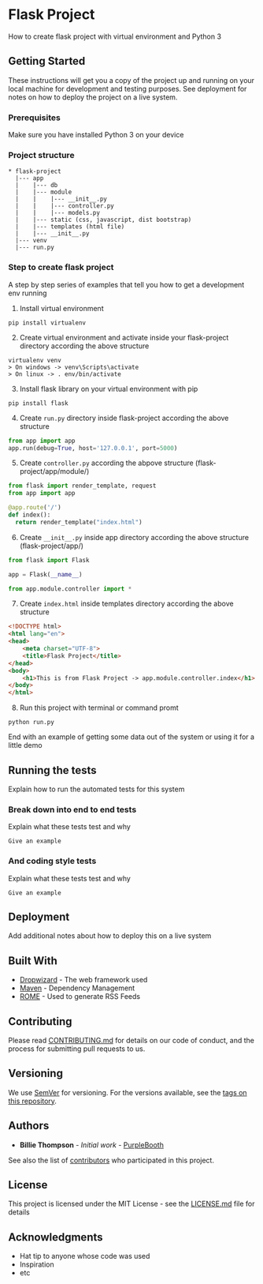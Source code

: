# Flask Project

How to create flask project with virtual environment and Python 3

## Getting Started

These instructions will get you a copy of the project up and running on your local machine for development and testing purposes. See deployment for notes on how to deploy the project on a live system.

### Prerequisites

Make sure you have installed Python 3 on your device

### Project structure
```
* flask-project
  |--- app
  |    |--- db
  |    |--- module
  |    |    |--- __init__.py
  |    |    |--- controller.py
  |    |    |--- models.py
  |    |--- static (css, javascript, dist bootstrap)
  |    |--- templates (html file)
  |    |--- __init__.py
  |--- venv
  |--- run.py
```

### Step to create flask project

A step by step series of examples that tell you how to get a development env running

1. Install virtual environment

```
pip install virtualenv
```
2. Create virtual environment and activate inside your flask-project directory according the above structure
```
virtualenv venv
> On windows -> venv\Scripts\activate
> On linux -> . env/bin/activate
```
3. Install flask library on your virtual environment with pip
```
pip install flask
```
4. Create `run.py` directory inside flask-project according the above structure
```python
from app import app
app.run(debug=True, host='127.0.0.1', port=5000)
```
5. Create `controller.py` according the abpove structure (flask-project/app/module/)
```python
from flask import render_template, request
from app import app

@app.route('/')
def index():
  return render_template("index.html")
```
6. Create `__init__.py` inside app directory according the above structure (flask-project/app/)
```python
from flask import Flask

app = Flask(__name__)

from app.module.controller import *
```
7. Create `index.html` inside templates directory according the above structure
```html
<!DOCTYPE html>
<html lang="en">
<head>
    <meta charset="UTF-8">
    <title>Flask Project</title>
</head>
<body>
    <h1>This is from Flask Project -> app.module.controller.index</h1>
</body>
</html>
```
8. Run this project with terminal or command promt
```
python run.py
```

End with an example of getting some data out of the system or using it for a little demo

## Running the tests

Explain how to run the automated tests for this system

### Break down into end to end tests

Explain what these tests test and why

```
Give an example
```

### And coding style tests

Explain what these tests test and why

```
Give an example
```

## Deployment

Add additional notes about how to deploy this on a live system

## Built With

* [Dropwizard](http://www.dropwizard.io/1.0.2/docs/) - The web framework used
* [Maven](https://maven.apache.org/) - Dependency Management
* [ROME](https://rometools.github.io/rome/) - Used to generate RSS Feeds

## Contributing

Please read [CONTRIBUTING.md](https://gist.github.com/PurpleBooth/b24679402957c63ec426) for details on our code of conduct, and the process for submitting pull requests to us.

## Versioning

We use [SemVer](http://semver.org/) for versioning. For the versions available, see the [tags on this repository](https://github.com/your/project/tags). 

## Authors

* **Billie Thompson** - *Initial work* - [PurpleBooth](https://github.com/PurpleBooth)

See also the list of [contributors](https://github.com/your/project/contributors) who participated in this project.

## License

This project is licensed under the MIT License - see the [LICENSE.md](LICENSE.md) file for details

## Acknowledgments

* Hat tip to anyone whose code was used
* Inspiration
* etc
